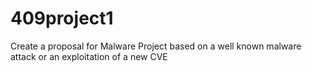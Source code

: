 # 409project1
Create a proposal for Malware Project based on a well known malware attack or an exploitation of a new CVE
